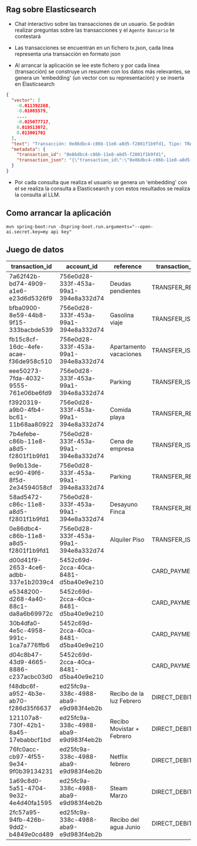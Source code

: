 ## Rag sobre Elasticsearch

- Chat interactivo sobre las transacciones de un usuario. Se podrán realizar preguntas sobre las transacciones y el `Agente Bancario`
te contestará

- Las transacciones se encuentran en un fichero tx.json, cada linea representa una transacción en formato json

- Al arrancar la aplicación se lee este fichero y por cada linea (transacción) se construye un resumen con los datos más relevantes, se genera un 'embedding' (un vector con su representación)
y se inserta en Elasticsearch

```json
{
  "vector": [
    -0.011392268,
    -0.01085579,
    ....
    -0.025077717,
    0.019513072,
    0.013001702
  ],
  "text": "Transacción: 0e86dbc4-c86b-11e8-a8d5-f2801f1b9fd1, Tipo: TRANSFER, Emisor: María Núñez García, Beneficiario: Irene Sanz Castro, Monto: 745.00 EUR, Fecha: 2018-10-05T02:36:24.803, Concepto: Alquiler Piso, Comercio: , Ciudad: ",
  "metadata": {
    "transaction_id": "0e86dbc4-c86b-11e8-a8d5-f2801f1b9fd1",
    "transaction_json": "{\"transaction_id\":\"0e86dbc4-c86b-11e8-a8d5-f2801f1b9fd1\",\"account_id\":\"756e0d28-333f-453a-99a1-394e8a332d74\",\"reference\":\"Alquiler Piso\",\"transaction_subtype\":\"TRANSFER_ISSUED\",\"issuer\":\"María Núñez García\",\"beneficiary\":\"Irene Sanz Castro\",\"operation_date\":\"2018-10-05T02:36:24.803\",\"amount\":745.0,\"currency_code\":\"EUR\",\"entry_type\":\"DEBIT\",\"transaction_type\":\"TRANSFER\"}"
  }
}

```

- Por cada consulta que realiza el usuario se genera un 'embedding' con el se realiza la consulta a Elasticsearch y con estos resultados se realiza
la consulta al LLM.

## Como arrancar la aplicación

```
mvn spring-boot:run -Dspring-boot.run.arguments="--open-ai.secret.key=my api key"
```

## Juego de datos

| transaction_id | account_id | reference | transaction_subtype | issuer | beneficiary | operation_date | amount | currency_code | entry_type | transaction_type | customerId | cardAcceptorName | category | creditor | debtor |
|----------------|------------|-----------|---------------------|--------|-------------|----------------|--------|---------------|------------|------------------|------------|------------------|----------|----------|--------|
| 7a62f42b-bd74-4909-a1e6-e23d6d5326f9 | 756e0d28-333f-453a-99a1-394e8a332d74 | Deudas pendientes | TRANSFER_RECEIVED | Juan García Santos | María Núñez García | 2018-09-06T11:11:11.803 | 2000.000 | EUR | CREDIT | TRANSFER | | | | | |
| bfba0900-8e59-44b8-9f15-333bacbde539 | 756e0d28-333f-453a-99a1-394e8a332d74 | Gasolina viaje | TRANSFER_ISSUED | María Núñez García | Irene Sanz Castro | 2018-09-15T10:36:24.803 | 45.000 | EUR | DEBIT | TRANSFER | | | | | |
| fb15c8cf-16dc-4efe-acae-f36de958c510 | 756e0d28-333f-453a-99a1-394e8a332d74 | Apartamento vacaciones | TRANSFER_ISSUED | María Núñez García | Irene Sanz Castro | 2018-09-20T12:40:20.803 | 122.850 | EUR | DEBIT | TRANSFER | | | | | |
| eee50273-7fda-4032-9555-761e06be6fd9 | 756e0d28-333f-453a-99a1-394e8a332d74 | Parking | TRANSFER_ISSUED | María Núñez García | Irene Sanz Castro | 2018-09-23T10:36:24.803 | 120.000 | EUR | DEBIT | TRANSFER | | | | | |
| f3920319-a9b0-4fb4-bc61-11b68aa80922 | 756e0d28-333f-453a-99a1-394e8a332d74 | Comida playa | TRANSFER_RECEIVED | Irene Sanz Castro | María Núñez García | 2018-09-21T10:36:24.803 | 33.800 | EUR | CREDIT | TRANSFER | | | | | |
| 7b4efebe-c86b-11e8-a8d5-f2801f1b9fd1 | 756e0d28-333f-453a-99a1-394e8a332d74 | Cena de empresa | TRANSFER_ISSUED | María Núñez García | Irene Sanz Castro | 2018-10-02T20:36:24.803 | 10.000 | EUR | DEBIT | TRANSFER | | | | | |
| 9e9b13de-ec90-49f6-8f5d-2e34594058cf | 756e0d28-333f-453a-99a1-394e8a332d74 | Parking | TRANSFER_RECEIVED | Irene Sanz Castro | María Núñez García | 2018-10-02T10:36:24.803 | 200.250 | EUR | CREDIT | TRANSFER | | | | | |
| 58ad5472-c86c-11e8-a8d5-f2801f1b9fd1 | 756e0d28-333f-453a-99a1-394e8a332d74 | Desayuno Finca | TRANSFER_RECEIVED | Irene Sanz Castro | María Núñez García | 2018-10-03T15:06:24.803 | 12.50 | EUR | CREDIT | TRANSFER | | | | | |
| 0e86dbc4-c86b-11e8-a8d5-f2801f1b9fd1 | 756e0d28-333f-453a-99a1-394e8a332d74 | Alquiler Piso | TRANSFER_ISSUED | María Núñez García | Irene Sanz Castro | 2018-10-05T02:36:24.803 | 745.000 | EUR | DEBIT | TRANSFER | | | | | |
| d00d41f9-2653-4ce6-adbb-337e1b2039c4 | 5452c69d-2cca-40ca-8481-d5ba40e9e210 | | CARD_PAYMENT | | | 2020-01-09T10:56:15.697828Z | 10.99 | EUR | DEBIT | CARD | 5f156b42-410c-4d79-bfe8-1aa64dba1fc9 | STRADIVARIUSS Las Rozas | shop | | |
| e5348200-d268-4a40-88c1-da8a6b69972c | 5452c69d-2cca-40ca-8481-d5ba40e9e210 | | CARD_PAYMENT | | | 2020-02-09T10:56:15.697828Z | 12.99 | EUR | DEBIT | CARD | 5f156b42-410c-4d79-bfe8-1aa64dba1fc9 | STRADIVARIUSS Alacant | shop | | |
| 30b4dfa0-4e5c-4958-991c-1ca7a776ffb6 | 5452c69d-2cca-40ca-8481-d5ba40e9e210 | | CARD_PAYMENT | | | 2020-03-09T10:56:15.697828Z | 50.99 | EUR | DEBIT | CARD | 5f156b42-410c-4d79-bfe8-1aa64dba1fc9 | Nike Factory | shop | | |
| d04c8b47-43d9-4665-8886-c237acbc03d0 | 5452c69d-2cca-40ca-8481-d5ba40e9e210 | | CARD_PAYMENT | | | 2020-03-09T10:56:15.697828Z | 8.50 | EUR | DEBIT | CARD | 5f156b42-410c-4d79-bfe8-1aa64dba1fc9 | MCDONALDS LA PAZ | amenity | | |
| f48dbc6f-a952-4b3e-ab70-f286d35f6637 | ed25fc9a-338c-4988-aba9-e9d983f4eb2b | Recibo de la luz Febrero | DIRECT_DEBIT_DEBITED | | | 2020-02-09T08:39:47Z | 24.30 | EUR | DEBIT | DIRECT_DEBIT | | | Suministros | Iberdrola S.A | Jorge Perez |
| 121107a8-730f-42b1-8a45-17ebabbcf1bd | ed25fc9a-338c-4988-aba9-e9d983f4eb2b | Recibo Movistar + Febrero | DIRECT_DEBIT_DEBITED | | | 2020-09-19T08:39:47Z | 15.80 | EUR | DEBIT | DIRECT_DEBIT | | | Entretenimiento | Telefonica S.A | Jorge Perez |
| 76fc0acc-cb97-4f55-9e34-9f0b39134231 | ed25fc9a-338c-4988-aba9-e9d983f4eb2b | Netflix febrero | DIRECT_DEBIT_DEBITED | | | 2020-09-19T08:39:47Z | 12.38 | EUR | DEBIT | DIRECT_DEBIT | | | Entretenimiento | Netflix S.A | Jorge Perez |
| 1a69c8d0-5a51-4704-9e32-4e4d40fa1595 | ed25fc9a-338c-4988-aba9-e9d983f4eb2b | Steam Marzo | DIRECT_DEBIT_DEBITED | | | 2020-09-19T08:39:47Z | 5.28 | EUR | DEBIT | DIRECT_DEBIT | | | Entretenimiento | Steam S.A | Jorge Perez |
| 2fc57a95-94fb-426b-9dd2-b4849e0cd489 | ed25fc9a-338c-4988-aba9-e9d983f4eb2b | Recibo del agua Junio | DIRECT_DEBIT_DEBITED | | | 2021-01-19T08:39:47Z | 7.23 | EUR | DEBIT | DIRECT_DEBIT | | | Suministros | Canal de Isabel II | Jorge Perez |